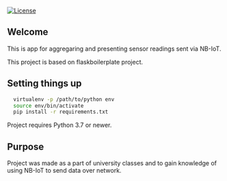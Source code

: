 [![License](https://img.shields.io/badge/License-Apache%202.0-blue.svg)](https://opensource.org/licenses/Apache-2.0)

## Welcome

This is app for aggregaring and presenting sensor readings sent via NB-IoT.

This project is based on flaskboilerplate project.

## Setting things up

```bash
  virtualenv -p /path/to/python env
  source env/bin/activate
  pip install -r requirements.txt
```

Project requires Python 3.7 or newer.

## Purpose

Project was made as a part of university classes and to gain knowledge of using
NB-IoT to send data over network.
